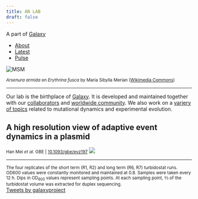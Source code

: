 ```yaml
---
title: AN LAB
draft: false
---
```


A part of [Galaxy](http://galaxyproject.org)

<ul class="nav nav-tabs mb-3" id="nav-tab" role="tablist">
  <li class="nav-item">
    <a class="nav-link active" id="pills-about-tab" data-toggle="tab" href="#about" role="tab" aria-controls="about" aria-selected="true">About</a>
  </li>
  <li class="nav-item">
    <a class="nav-link" id="pills-latest-tab" data-toggle="tab" href="#latest" role="tab" aria-controls="themes" aria-selected="false">Latest</a>
  </li>
  <li class="nav-item">
    <a class="nav-link" id="pills-pulse-tab" data-toggle="tab" href="#pulse" role="tab" aria-controls="pulse" aria-selected="false">Pulse</a>
  </li>
</ul>


<div class="tab-content" id="myTabContent">
	<div class="tab-pane fade show active" id="about" role="tabpanel" aria-labelledby="about-tab">
    <div class="card mb-3">
        <img src="/lab_site/images/msm.jpg" class="card-img-top" alt="MSM">
        <div class="card-body">
          <p class="card-text"><small class="text-muted"><em>Arsenura armida</em> on <em>Erythrina fusca</em> by Maria Sibylla Merian (<a href="https://commons.wikimedia.org/wiki/File:Maria_Merian_Metamorphosis_Insectorum_Surinamensium_MIA_P18717.jpg">Wikimedia Commons</a>)</small></p>
          <hr>
          <p class="card-text">Our lab is the birthplace of <a href="http://galaxyproject.org">Galaxy</a>. It is developed and maintained together with our <a href="/people/">collaborators</a> and <a href="https://github.com/galaxyproject">worldwide community</a>. We also work on a <a href="/lab_site/pubs/">variery of topics</a> related to mutational dynamics and experimental evolution.</p>
        </div>
    </div>
	</div>
  <div class="tab-pane fade" id="latest" role="tabpanel" aria-labelledby="latest-tab">
    <h2>A high resolution view of adaptive event dynamics in a plasmid</h2> 
    <small>Han Mei <em>et al.</em> GBE | <a target="_blank" href="https://doi.org/10.1093/gbe/evz197">10.1093/gbe/evz197</a></small>
    <img src="/lab_site/images/han_fig1.png" />
    <hr>
    <small>The four replicates of the short term (R1, R2) and long term (R6, R7) turbidostat runs. OD600 values were constantly monitored and maintained at 0.8. Samples were taken every 12 h. Dips in OD<sub>600</sub> values represent sampling points. At each sampling point, ⅔ of the turbidostat volume was extracted for duplex sequencing. 
    </small>
  </div>
  <div class="tab-pane fade" id="pulse" role="tabpanel" aria-labelledby="pulse">
  			<a class="twitter-timeline" data-lang="en" data-theme="light" data-link-color="#2B7BB9" href="https://twitter.com/galaxyproject?ref_src=twsrc%5Etfw">Tweets by galaxyproject</a> <script async src="https://platform.twitter.com/widgets.js" charset="utf-8"></script>
	</div>
</div>


 
 